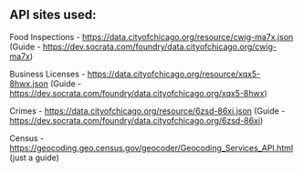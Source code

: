 ## API sites used:

Food Inspections  - https://data.cityofchicago.org/resource/cwig-ma7x.json (Guide - https://dev.socrata.com/foundry/data.cityofchicago.org/cwig-ma7x)

Business Licenses - https://data.cityofchicago.org/resource/xqx5-8hwx.json (Guide - https://dev.socrata.com/foundry/data.cityofchicago.org/xqx5-8hwx)

Crimes            - https://data.cityofchicago.org/resource/6zsd-86xi.json (Guide - https://dev.socrata.com/foundry/data.cityofchicago.org/6zsd-86xi)

Census            - https://geocoding.geo.census.gov/geocoder/Geocoding_Services_API.html (just a guide)
